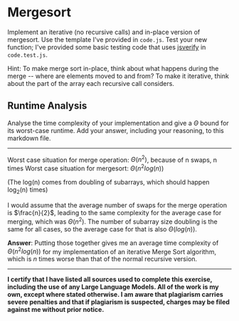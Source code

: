 # Mergesort

Implement an iterative (no recursive calls) and in-place version of mergesort.
Use the template I've provided in `code.js`. Test your new function; I've
provided some basic testing code that uses
[jsverify](https://jsverify.github.io/) in `code.test.js`.

Hint: To make merge sort in-place, think about what happens during the merge --
where are elements moved to and from? To make it iterative, think about the
part of the array each recursive call considers.

## Runtime Analysis

Analyse the time complexity of your implementation and give a $\Theta$ bound for
its worst-case runtime. Add your answer, including your reasoning, to this
markdown file.

---

Worst case situation for merge operation: $\Theta(n^2)$, because of n swaps, n times
Worst case situation for mergesort: $\Theta(n^2log(n))$

(The log(n) comes from doubling of subarrays, which should happen log<sub>2</sub>(n) times)

I would assume that the average number of swaps for the merge operation is $\frac{n}{2}$, leading to the same complexity for the average case for merging, which was $\Theta(n^2)$. The number of subarray size doubling is the same for all cases, so the average case for that is also $\Theta(log(n))$.

**Answer**: Putting those together gives me an average time complexity of $\Theta(n^2log(n))$ for my implementation of an iterative Merge Sort algorithm, which is _n_ times worse than that of the normal recursive version.

---

**I certify that I have listed all sources used to complete this exercise, including the use
of any Large Language Models. All of the work is my own, except where stated
otherwise. I am aware that plagiarism carries severe penalties and that if plagiarism is
suspected, charges may be filed against me without prior notice.**
